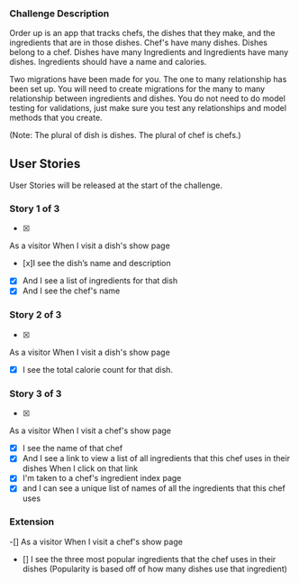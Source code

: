 ### Challenge Description

Order up is an app that tracks chefs, the dishes that they make, and the ingredients that are in those dishes. Chef's have many dishes. Dishes belong to a chef. Dishes have many Ingredients and Ingredients have many dishes. Ingredients should have a name and calories.

Two migrations have been made for you. The one to many relationship has been set up. You will need to create migrations for the many to many relationship between ingredients and dishes. You do not need to do model testing for validations, just make sure you test any relationships and model methods that you create.


(Note: The plural of dish is dishes. The plural of chef is chefs.)

## User Stories

User Stories will be released at the start of the challenge.

### Story 1 of 3
- [x]
As a visitor
When I visit a dish's show page

- [x]I see the dish’s name and description
- [x] And I see a list of ingredients for that dish
- [x] And I see the chef's name

### Story 2 of 3
- [x]
As a visitor
When I visit a dish's show page
- [x] I see the total calorie count for that dish.

### Story 3 of 3
- [x]
As a visitor
When I visit a chef's show page

- [x] I see the name of that chef
- [x] And I see a link to view a list of all ingredients that this chef uses in their dishes
When I click on that link
- [x] I'm taken to a chef's ingredient index page
- [x] and I can see a unique list of names of all the ingredients that this chef uses

### Extension
-[]
As a visitor
When I visit a chef's show page
- [] I see the three most popular ingredients that the chef uses in their dishes
(Popularity is based off of how many dishes use that ingredient)